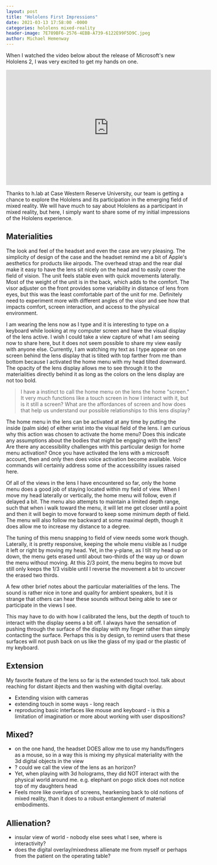 ```yaml
---
layout: post
title: "Hololens First Impressions"
date: 2021-03-13 17:58:00 -0000
categories: hololens mixed-reality
header-image: 7E789BF6-2576-4EBB-A739-6122E99F5D9C.jpeg
author: Michael Hemenway
---
```


When I watched the video below about the release of Microsoft's new Hololens 2, I was very excited to get my hands on one. 

<iframe width="560" height="315" src="https://www.youtube.com/embed/f0RTL_X7r_4" frameborder="0" allow="accelerometer; autoplay; clipboard-write; encrypted-media; gyroscope; picture-in-picture" allowfullscreen></iframe>


Thanks to h.lab at Case Western Reserve University, our team is getting a chance to explore the Hololens and its participation in the emerging field of mixed reality. We will have much to say about Hololens as a participant in mixed reality, but here, I simply want to share some of my initial impressions of the Hololens experience.

## Materialities

The look and feel of the headset and even the case are very pleasing. The simplicity of design of the case and the headset remind me a bit of Apple's aesthetics for products like airpods. The overhead strap and the rear dial make it easy to have the lens sit nicely on the head and to easily cover the field of vision. The unit feels stable even with quick movements laterally. Most of the weight of the unit is in the back, which adds to the comfort. The visor adjuster on the front provides some variability in distance of lens from eyes, but this was the least comfortable part of the unit for me. Definitely need to experiment more with different angles of the visor and see how that impacts comfort, screen interaction, and access to the physical environment.

I am wearing the lens now as I type and it is interesting to type on a keyboard while looking at my computer screen and have the visual display of the lens active. I wish I could take a view capture of what I am seeing now to share here, but it does not seem possible to share my view easily with anyone else. Currently, I am watching my text as I type appear on one screen behind the lens display that is tilted with top farther from me than bottom because I activated the home menu with my head tilted downward. The opacity of the lens display allows me to see through it to the materialities directly behind it as long as the colors on the lens display are not too bold. 

> I have a instinct to call the home menu on the lens the home "screen." It very much functions like a touch screen in how I interact with it, but is it still a screen? What are the affordances of screen and how does that help us understand our possible relationships to this lens display? 

The home menu in the lens can be activated at any time by putting the inside (palm side) of either wrist into the visual field of the lens. I am curious why this action was chosen to activate the home menu? Does this indicate any assumptions about the bodies that might be engaging with the lens? Are there any accessibility challenges with this particular design for home menu activation? Once you have activated the lens with a microsoft account, then and only then does voice activation become available. Voice commands will certainly address some of the accessibility issues raised here. 

Of all of the views in the lens I have encountered so far, only the home menu does a good job of staying located within my field of view. When I move my head laterally or vertically, the home menu will follow, even if delayed a bit. The menu also attempts to maintain a limited depth range, such that when i walk toward the menu, it will let me get closer until a point and then it will begin to move forward to keep some minimum depth of field. The menu will also follow me backward at some maximal depth, though it does allow me to increase my distance to a degree. 

The tuning of this menu snapping to field of view needs some work though. Laterally, it is pretty responsive, keeping the whole menu visible as I nudge it left or right by moving my head. Yet, in the y-plane, as I tilt my head up or down, the menu gets erased until about two-thirds of the way up or down the menu without moving. At this 2/3 point, the menu begins to move but still only keeps the 1/3 visible until I reverse the movement a bit to uncover the erased two thirds. 

A few other brief notes about the particular materialities of the lens. The sound is rather nice in tone and quality for ambient speakers, but it is strange that others can hear these sounds without being able to see or participate in the views I see. 

This may have to do with how I calibrated the lens, but the depth of touch to interact with the display seems a bit off. I always have the sensation of pushing through the surface of the display with my finger rather than simply contacting the surface. Perhaps this is by design, to remind users that these surfaces will not push back on us like the glass of my ipad or the plastic of my keyboard.

## Extension 

My favorite feature of the lens so far is the extended touch tool. talk about reaching for distant ibjects and then washing with digital overlay. 
* Extending vision with cameras 
* extending touch in some ways - long reach
* reproducing basic interfaces like mouse and keyboard - is this a limitation of imagination or more about working with user dispositions?

## Mixed?

* on the one hand, the headset DOES allow me to use my hands/fingers as a mouse, so in a way this is mixing my physical materiality with the 3d digital objects in the view
* ? could we call the view of the lens as an horizon?
* Yet, when playing with 3d holograms, they did NOT interact with the physical world around me. e.g. elephant on pogo stick does not notice top of my daughters head
* Feels more like overlays of screens, hearkening back to old notions of mixed reality, than it does to a robust entanglement of material embodiments. 

## Allienation?

* insular view of world - nobody else sees what I see, where is interactivity?
* does the digital overlay/mixedness allienate me from myself or perhaps from the patient on the operating table?
